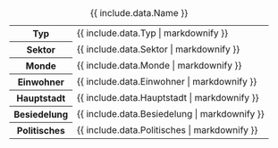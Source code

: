 <table>
    <caption>{{ include.data.Name }}</caption>
    <tbody>
        <tr><th>Typ</th><td>{{ include.data.Typ | markdownify }}</td></tr>
        <tr><th>Sektor</th><td>{{ include.data.Sektor | markdownify }}</td></tr>
        <tr><th>Monde</th><td>{{ include.data.Monde | markdownify }}</td></tr>
        <tr><th>Einwohner</th><td>{{ include.data.Einwohner | markdownify }}</td></tr>
        <tr><th>Hauptstadt</th><td>{{ include.data.Hauptstadt | markdownify }}</td></tr>
        <tr><th>Besiedelung</th><td>{{ include.data.Besiedelung | markdownify }}</td></tr>
        <tr><th>Politisches</th><td>{{ include.data.Politisches | markdownify }}</td></tr>
    </tbody>
</table>
